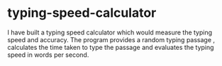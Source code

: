 # typing-speed-calculator
I have built a typing speed calculator which would measure the typing speed and accuracy. The program provides a random typing passage , calculates the time taken to type the passage and evaluates the typing speed in words per second.
